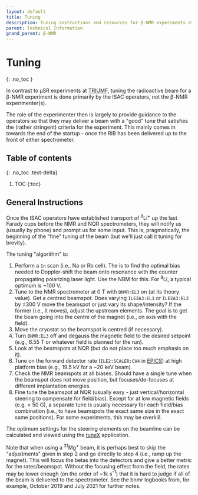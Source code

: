 ```yaml
---
layout: default
title: Tuning
description: Tuning instructions and resources for β-NMR experiments at TRIUMF.
parent: Technical Information
grand_parent: β-NMR
---
```


# Tuning
{: .no_toc }

In contrast to μSR experiments at [TRIUMF],
tuning the radioactive beam for a
β-NMR experiment is done primarily by the ISAC operators,
not the β-NMR experimenter(s).

The role of the experimenter then is largely to provide guidance to the
operators so that they may deliver a beam with a "good" tune that satisfies the
(rather stringent) criteria for the experiment.
This mainly comes in towards the end of the startup - once the RIB has been
delivered up to the front of either spectrometer.

## Table of contents
{: .no_toc .text-delta}

1. TOC
{:toc}

## General Instructions

Once the ISAC operators have established transport of <sup>8</sup>Li<sup>+</sup>
up the last Farady cups before the NMR and NQR spectrometers,
they will notify us (usually by phone) and prompt us for some input.
This is, pragmatically, the beginning of the "fine" tuning of the beam
(but we'll just call it tuning for brevity).

The tuning "algorithm" is:

1. Perform a `1n` scan (i.e., Na or Rb cell). The is to find the optimal bias
   needed to Doppler-shift the beam onto resonance with the counter propagating
   polarizing laser light. Use the NBM for this. For <sup>8</sup>Li, a typical
   optimum is ~100 V.
1. Tune to the NMR spectrometer at 0 T with `BNMR:EL3` on (at its theory value).
   Get a centred beamspot. Does varying `ILE2A3:EL1` or `ILE2A3:EL2` by 
   ±300 V move the beamspot or just vary its shape/intensity?
   If the former (i.e., it moves), adjust the upstream elements.
   The goal is to get the beam going into the centre of the magnet
   (i.e., on axis with the field).
1. Move the cryostat so the beamspot is centred (if necessary).
1. Turn `BNMR:EL3` off and degauss the magnetic field to the desired setpoint
   (e.g., 6.55 T or whatever field is planned for the run).
1. Look at the beamspots at NQR (but do not place too much emphasis on it).
1. Tune on the forward detector rate (`ILE2:SCALER:CH4` in [EPICS]) at high platform bias
   (e.g., 19.5 kV for a ~20 keV beam).
1. Check the NMR beamspots at all biases. Should have a single tune when the
   beamspot does not move position, but focuses/de-focuses at different
   implantation energies.
1. Fine tune the beamspot at NQR (usually easy - just vertical/horizontal steering to compensate
   for field/bias). Except for at low magnetic fields (e.g. < 50 G), a separate tune is
   usually necessary for each field/bias combination (i.e., to have beamspots
   the exact same size in the exact same positions). For some experiments, this
   may be overkill.

The optimum settings for the steering elements on the beamline can be calculated
and viewed using the [tuneX] application.

Note that when using a <sup>31</sup>Mg<sup>+</sup> beam, it is perhaps best to
skip the "adjustments" given in step 2 and go directly to step 4 (i.e., ramp
up the magnet). This will focus the betas into the detectors and give a better
metric for the rates/beamspot. Without the focusing effect from the field, the
rates may be lower enough (on the order of ~1k s<sup>-1</sup>) that it is hard
to judge if all of the beam is delivered to the spectrometer.
See the bnmr logbooks from, for example, October 2019 and July 2021 for further
notes.

[EPICS]: https://en.wikipedia.org/wiki/EPICS
[TRIUMF]: https://www.triumf.ca/
[tuneX]: https://beta.hla.triumf.ca/beam/tuneX/
